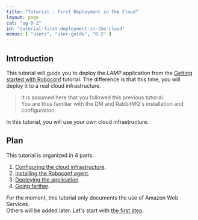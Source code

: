 ```yaml
---
title: "Tutorial - First Deployment in the Cloud"
layout: page
cat: "ug-0-2"
id: "tutorial-first-deployment-in-the-cloud"
menus: [ "users", "user-guide", "0.2" ]
---
```


## Introduction

This tutorial will guide you to deploy the *LAMP* application from the
[Getting started with Roboconf](tutorial-getting-started-with-roboconf.html) tutorial.
The difference is that this time, you will deploy it to a real cloud infrastructure.

> It is assumed here that you followed this previous tutorial.  
> You are thus familiar with the DM and RabbitMQ's installation and configuration. 

In this tutorial, you will use your own cloud infrastructure.


## Plan

This tutorial is organized in 4 parts.

1. [Configuring the cloud infrastructure](tutorial-first-deployment-in-the-cloud-1.html).
2. [Installing the Roboconf agent](tutorial-first-deployment-in-the-cloud-2.html).
3. [Deploying the application](tutorial-first-deployment-in-the-cloud-3.html).
4. [Going farther](tutorial-first-deployment-in-the-cloud-4.html).

For the moment, this tutorial only documents the use of Amazon Web Services.  
Others will be added later. Let's start with [the first step](tutorial-first-deployment-in-the-cloud-1.html).
